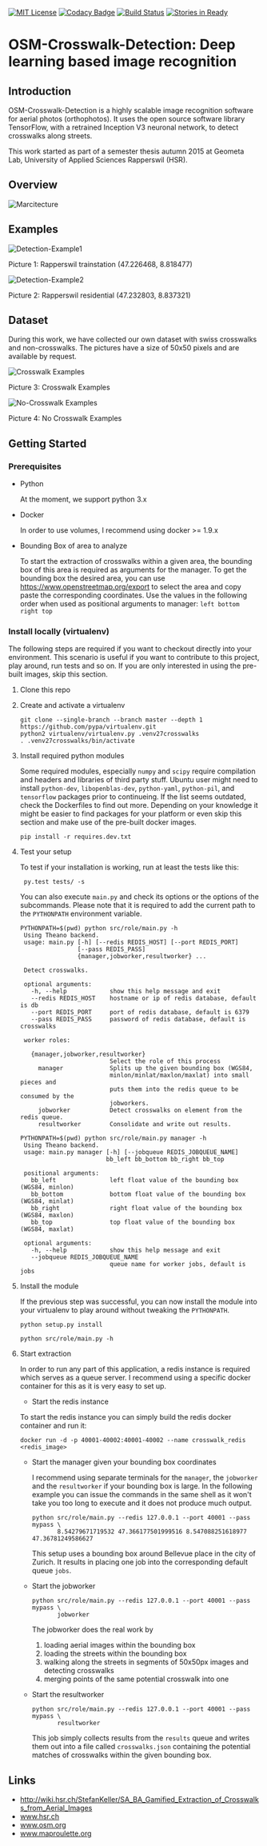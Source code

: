 [![MIT License](https://img.shields.io/badge/license-MIT-blue.svg)](LICENSE)
[![Codacy Badge](https://api.codacy.com/project/badge/grade/6d2ec33de73d4f929dfab6c0f186f1d7)](https://www.codacy.com/app/marcelhuberfoo/OSM-Crosswalk-Detection)
[![Build Status](https://travis-ci.org/geometalab/OSM-Crosswalk-Detection.svg?branch=master)](https://travis-ci.org/geometalab/OSM-Crosswalk-Detection)
[![Stories in Ready](https://badge.waffle.io/geometalab/OSM-Crosswalk-Detection.svg?label=ready&title=Ready)](http://waffle.io/geometalab/OSM-Crosswalk-Detection)


# OSM-Crosswalk-Detection: Deep learning based image recognition

## Introduction

OSM-Crosswalk-Detection is a highly scalable image recognition software for aerial photos (orthophotos). It uses the open source software library TensorFlow, with a retrained Inception V3 neuronal network, to detect crosswalks along streets.

This work started as part of a semester thesis autumn 2015 at Geometa Lab, University of Applied Sciences Rapperswil (HSR).

## Overview

![Marcitecture](http://s11.postimg.org/7bdx1cetf/SA_Overview_new.png)

## Examples
![Detection-Example1](imgs/preview_crosswalk_rappi2.png)

Picture 1: Rapperswil trainstation (47.226468, 8.818477)

![Detection-Example2](imgs/preview_crosswalk_rappi.png)

Picture 2: Rapperswil residential (47.232803, 8.837321)

## Dataset
During this work, we have collected our own dataset with swiss crosswalks and non-crosswalks. The pictures have a size of 50x50 pixels and are available by request.

![Crosswalk Examples](imgs/Zebrastreifen_examples.png)

Picture 3: Crosswalk Examples

![No-Crosswalk Examples](imgs/No_Zebrastreifen_examples.png)

Picture 4: No Crosswalk Examples

## Getting Started

### Prerequisites

- Python

  At the moment, we support python 3.x

- Docker

  In order to use volumes, I recommend using docker >= 1.9.x

- Bounding Box of area to analyze

  To start the extraction of crosswalks within a given area, the bounding box of this area is required as arguments for the manager. To get the bounding box the desired area, you can use https://www.openstreetmap.org/export to select the area and copy paste the corresponding coordinates. Use the values in the following order when used as positional arguments to manager: `left bottom right top`

### Install locally (virtualenv)

The following steps are required if you want to checkout directly into your environment. This scenario is useful if you want to contribute to this project, play around, run tests and so on. If you are only interested in using the pre-built images, skip this section.

1. Clone this repo

2. Create and activate a virtualenv

   ```
   git clone --single-branch --branch master --depth 1 https://github.com/pypa/virtualenv.git
   python2 virtualenv/virtualenv.py .venv27crosswalks
   . .venv27crosswalks/bin/activate
   ```

3. Install required python modules

   Some required modules, especially `numpy` and `scipy` require compilation and headers and libraries of third party stuff. Ubuntu user might need to install `python-dev`, `libopenblas-dev`, `python-yaml`, `python-pil`, and `tensorflow` packages prior to continueing. If the list seems outdated, check the Dockerfiles to find out more. Depending on your knowledge it might be easier to find packages for your platform or even skip this section and make use of the pre-built docker images.

   `pip install -r requires.dev.txt`

4. Test your setup

   To test if your installation is working, run at least the tests like this:

   ```
    py.test tests/ -s
   ```
   You can also execute `main.py` and check its options or the options of the subcommands. Please note that it is required to add the current path to the `PYTHONPATH` environment variable.
   ```
   PYTHONPATH=$(pwd) python src/role/main.py -h
    Using Theano backend.
    usage: main.py [-h] [--redis REDIS_HOST] [--port REDIS_PORT]
                   [--pass REDIS_PASS]
                   {manager,jobworker,resultworker} ...

    Detect crosswalks.

    optional arguments:
      -h, --help            show this help message and exit
      --redis REDIS_HOST    hostname or ip of redis database, default is db
      --port REDIS_PORT     port of redis database, default is 6379
      --pass REDIS_PASS     password of redis database, default is crosswalks

    worker roles:

      {manager,jobworker,resultworker}
                            Select the role of this process
        manager             Splits up the given bounding box (WGS84,
                            minlon/minlat/maxlon/maxlat) into small pieces and
                            puts them into the redis queue to be consumed by the
                            jobworkers.
        jobworker           Detect crosswalks on element from the redis queue.
        resultworker        Consolidate and write out results.
   ```

   ```
   PYTHONPATH=$(pwd) python src/role/main.py manager -h
    Using Theano backend.
    usage: main.py manager [-h] [--jobqueue REDIS_JOBQUEUE_NAME]
                           bb_left bb_bottom bb_right bb_top

    positional arguments:
      bb_left               left float value of the bounding box (WGS84, minlon)
      bb_bottom             bottom float value of the bounding box (WGS84, minlat)
      bb_right              right float value of the bounding box (WGS84, maxlon)
      bb_top                top float value of the bounding box (WGS84, maxlat)

    optional arguments:
      -h, --help            show this help message and exit
      --jobqueue REDIS_JOBQUEUE_NAME
                            queue name for worker jobs, default is jobs
   ```


5. Install the module

   If the previous step was successful, you can now install the module into your virtualenv to play around without tweaking the `PYTHONPATH`.

   ```
   python setup.py install
   ```
   ```
   python src/role/main.py -h
   ```

6. Start extraction

   In order to run any part of this application, a redis instance is required which serves as a queue server. I recommend using a specific docker container for this as it is very easy to set up.

   -  Start the redis instance

     To start the redis instance you can simply build the redis docker container and run it:

     ```
     docker run -d -p 40001-40002:40001-40002 --name crosswalk_redis <redis_image>
     ```

   - Start the manager given your bounding box coordinates

     I recommend using separate terminals for the `manager`, the `jobworker` and the `resultworker` if your bounding box is large. In the following example you can issue the commands in the same shell as it won't take you too long to execute and it does not produce much output.
     ```
     python src/role/main.py --redis 127.0.0.1 --port 40001 --pass mypass \
            8.54279671719532 47.366177501999516 8.547088251618977 47.36781249586627
     ```
     This setup uses a bounding box around Bellevue place in the city of Zurich. It results in placing one job into the corresponding default queue `jobs`.

   - Start the jobworker

     ```
     python src/role/main.py --redis 127.0.0.1 --port 40001 --pass mypass \
            jobworker
     ```
     The jobworker does the real work by

     1.  loading aerial images within the bounding box
     2.  loading the streets within the bounding box
     3.  walking along the streets in segments of 50x50px images and detecting crosswalks
     4.  merging points of the same potential crosswalk into one

   - Start the resultworker

     ```
     python src/role/main.py --redis 127.0.0.1 --port 40001 --pass mypass \
            resultworker
     ```
     This job simply collects results from the `results` queue and writes them out into a file called `crosswalks.json` containing the potential matches of crosswalks within the given bounding box.


## Links
- http://wiki.hsr.ch/StefanKeller/SA_BA_Gamified_Extraction_of_Crosswalks_from_Aerial_Images
- www.hsr.ch
- www.osm.org
- www.maproulette.org

